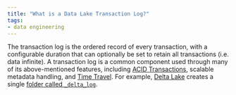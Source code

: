 ```yaml
---
title: "What is a Data Lake Transaction Log?"
tags:
- data engineering
---
```

The transaction log is the ordered record of every transaction, with a configurable duration that can optionally be set to retain all transactions (i.e. data infinite). A transaction log is a common component used through many of its above-mentioned features, including [ACID Transactions](term/acid%20transactions.md), scalable metadata handling, and [Time Travel](term/time%20travel.md). For example, [Delta Lake](term/delta%20lake.md) creates a single [folder called `_delta_log`](https://airbyte.com/tutorials/load-data-into-delta-lake-on-databricks-lakehouse#step-5).